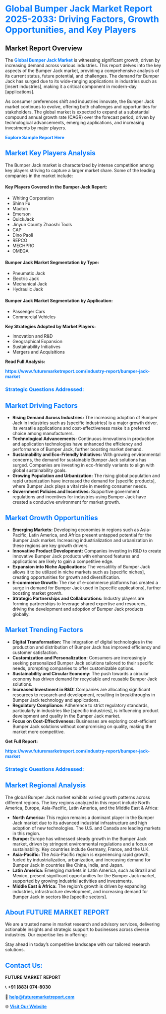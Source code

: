 <h1 style="color: #007BFF;">Global Bumper Jack Market Report 2025-2033: Driving Factors, Growth Opportunities, and Key Players</h1>

<section id="overview">
<h2>Market Report Overview</h2>
<p>The <a href="https://www.futuremarketreport.com/industry-report/bumper-jack-market" style="color: #007BFF; text-decoration: none;"><strong>Global Bumper Jack Market</strong></a> is witnessing significant growth, driven by increasing demand across various industries. This report delves into the key aspects of the Bumper Jack market, providing a comprehensive analysis of its current status, future potential, and challenges. The demand for Bumper Jack has surged due to its wide-ranging applications in industries such as [insert industries], making it a critical component in modern-day [applications].</p>
<p>As consumer preferences shift and industries innovate, the Bumper Jack market continues to evolve, offering both challenges and opportunities for stakeholders. The global market is expected to expand at a substantial compound annual growth rate (CAGR) over the forecast period, driven by technological advancements, emerging applications, and increasing investments by major players.</p>
</section>

<section id="overview">
<p><a href="https://www.futuremarketreport.com/request-sample/reportId=84861" style="color: #007BFF; text-decoration: none;"><strong>Explore Sample Report Here</strong></a></p>
</section>

<section id="key-players">
<h2 style="color: #007BFF;">Market Key Players Analysis</h2>
<p>The Bumper Jack market is characterized by intense competition among key players striving to capture a larger market share. Some of the leading companies in the market include:</p>
<h4>Key Players Covered in the Bumper Jack Report:</h4>
<ul><li>Whiting Corporation</li><li>Shinn Fu</li><li>Macton</li><li>Emerson</li><li>QuickJack</li><li>Jinyun County Zhaoshi Tools</li><li>CAP</li><li>Dino Paoli</li><li>REPCO</li><li>MECHPRO</li><li>OMEGA</li></ul>
<h4>Bumper Jack Market Segmentation by Type:</h4>
<ul><li>Pneumatic Jack</li><li>Electric Jack</li><li>Mechanical Jack</li><li>Hydraulic Jack</li></ul>

<h4>Bumper Jack Market Segmentation by Application:</h4>
<ul><li>Passenger Cars</li><li>Commercial Vehicles</li></ul>
<p><strong>Key Strategies Adopted by Market Players:</strong></p>
<ul>
<li>Innovation and R&D</li>
<li>Geographical Expansion</li>
<li>Sustainability Initiatives</li>
<li>Mergers and Acquisitions</li>
</ul>
</section>

<section>
<p><strong>Read Full Analysis: </strong></p><a href="https://www.futuremarketreport.com/industry-report/bumper-jack-market" style="color: #007BFF; text-decoration: none;"><strong>https://www.futuremarketreport.com/industry-report/bumper-jack-market</strong></a>
<h3 style="color: #007BFF;">Strategic Questions Addressed:</h3>
</section>

<section id="driving-factors">
<h2 style="color: #007BFF;">Market Driving Factors</h2>
<ul>
<li><strong>Rising Demand Across Industries:</strong> The increasing adoption of Bumper Jack in industries such as [specific industries] is a major growth driver. Its versatile applications and cost-effectiveness make it a preferred choice among manufacturers.</li>
<li><strong>Technological Advancements:</strong> Continuous innovations in production and application technologies have enhanced the efficiency and performance of Bumper Jack, further boosting market demand.</li>
<li><strong>Sustainability and Eco-Friendly Initiatives:</strong> With growing environmental concerns, the demand for sustainable Bumper Jack solutions has surged. Companies are investing in eco-friendly variants to align with global sustainability goals.</li>
<li><strong>Growing Population and Urbanization:</strong> The rising global population and rapid urbanization have increased the demand for [specific products], where Bumper Jack plays a vital role in meeting consumer needs.</li>
<li><strong>Government Policies and Incentives:</strong> Supportive government regulations and incentives for industries using Bumper Jack have created a conducive environment for market growth.</li>
</ul>
</section>

<section id="growth-opportunities">
<h2 style="color: #007BFF;">Market Growth Opportunities</h2>
<ul>
<li><strong>Emerging Markets:</strong> Developing economies in regions such as Asia-Pacific, Latin America, and Africa present untapped potential for the Bumper Jack market. Increasing industrialization and urbanization in these regions are key growth drivers.</li>
<li><strong>Innovative Product Development:</strong> Companies investing in R&D to create innovative Bumper Jack products with enhanced features and applications are likely to gain a competitive edge.</li>
<li><strong>Expansion into Niche Applications:</strong> The versatility of Bumper Jack allows it to be utilized in niche markets such as [specific niches], creating opportunities for growth and diversification.</li>
<li><strong>E-commerce Growth:</strong> The rise of e-commerce platforms has created a surge in demand for Bumper Jack used in [specific applications], further boosting market growth.</li>
<li><strong>Strategic Partnerships and Collaborations:</strong> Industry players are forming partnerships to leverage shared expertise and resources, driving the development and adoption of Bumper Jack products globally.</li>
</ul>
</section>

<section id="trending-factors">
<h2 style="color: #007BFF;">Market Trending Factors</h2>
<ul>
<li><strong>Digital Transformation:</strong> The integration of digital technologies in the production and distribution of Bumper Jack has improved efficiency and customer satisfaction.</li>
<li><strong>Customization and Personalization:</strong> Consumers are increasingly seeking personalized Bumper Jack solutions tailored to their specific needs, prompting companies to offer customizable options.</li>
<li><strong>Sustainability and Circular Economy:</strong> The push towards a circular economy has driven demand for recyclable and reusable Bumper Jack solutions.</li>
<li><strong>Increased Investment in R&D:</strong> Companies are allocating significant resources to research and development, resulting in breakthroughs in Bumper Jack technology and applications.</li>
<li><strong>Regulatory Compliance:</strong> Adherence to strict regulatory standards, particularly in industries like [specific industries], is influencing product development and quality in the Bumper Jack market.</li>
<li><strong>Focus on Cost-Effectiveness:</strong> Businesses are exploring cost-efficient Bumper Jack solutions without compromising on quality, making the market more competitive.</li>
</ul>
</section>

<section>
<p><strong>Get Full Report: </strong></p><a href="https://www.futuremarketreport.com/industry-report/bumper-jack-market" style="color: #007BFF; text-decoration: none;"><strong>https://www.futuremarketreport.com/industry-report/bumper-jack-market</strong></a>
<h3 style="color: #007BFF;">Strategic Questions Addressed:</h3>
</section>


<section id="regional-analysis">
<h2 style="color: #007BFF;">Market Regional Analysis</h2>
<p>The global Bumper Jack market exhibits varied growth patterns across different regions. The key regions analyzed in this report include North America, Europe, Asia-Pacific, Latin America, and the Middle East & Africa:</p>
<ul>
<li><strong>North America:</strong> This region remains a dominant player in the Bumper Jack market due to its advanced industrial infrastructure and high adoption of new technologies. The U.S. and Canada are leading markets in this region.</li>
<li><strong>Europe:</strong> Europe has witnessed steady growth in the Bumper Jack market, driven by stringent environmental regulations and a focus on sustainability. Key countries include Germany, France, and the U.K.</li>
<li><strong>Asia-Pacific:</strong> The Asia-Pacific region is experiencing rapid growth, fueled by industrialization, urbanization, and increasing demand for Bumper Jack in countries like China, India, and Japan.</li>
<li><strong>Latin America:</strong> Emerging markets in Latin America, such as Brazil and Mexico, present significant opportunities for the Bumper Jack market, supported by growing industrial activities and investments.</li>
<li><strong>Middle East & Africa:</strong> The region’s growth is driven by expanding industries, infrastructure development, and increasing demand for Bumper Jack in sectors like [specific sectors].</li>
</ul>
</section>

<footer>
<h2 style="color: #007BFF;">About FUTURE MARKET REPORT</h2>
<p>We are a trusted name in market research and advisory services, delivering actionable insights and strategic support to businesses across diverse industries. Our expertise lies in offering:</p>

<p>Stay ahead in today’s competitive landscape with our tailored research solutions.</p>

<h2 style="color: #007BFF;">Contact Us:</h2>
<p><strong>FUTURE MARKET REPORT</strong></p>
<p>📞 <strong>+91 (883) 074-8030</strong></p>
<p>📧 <strong><a href="mailto:help@futuremarketreport.com" style="color: #007BFF;">help@futuremarketreport.com</a></strong></p>
<p>🌐 <strong><a href="https://www.futuremarketreport.com/" style="color: #007BFF;">Visit Our Website</a></strong></p>
</footer>
